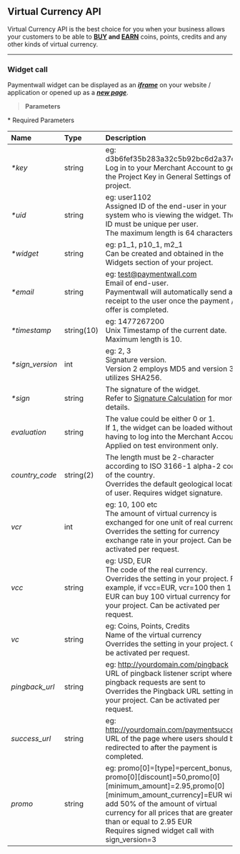 ## Virtual Currency API

Virtual Currency API is the best choice for you when your business allows your customers to be able to **[BUY](https://api.paymentwall.com/api/ps?key=d3b6fef35b283a32c5b92bc6d2a37dc3&uid=user1102&widget=p1_1&sign_version=3&email=example%40paymentwall.com&history%5Bregistration_date%5D=1477267200&sign=fad77829aff32f623fbb37a727a1f854e809efa7d5725a593af03fd4a60b49b6) and [EARN](https://api.paymentwall.com/api/?key=d3b6fef35b283a32c5b92bc6d2a37dc3&uid=user1102&widget=w6_1&sign_version=3&email=example%40paymentwall.com&history%5Bregistration_date%5D=1477267200&sign=1c0784ed6afdb90318c1c7dcc0b765b81413edc8f407b3034754d3d16c9dd810)** coins, points, credits and any other kinds of virtual currency.

---

### Widget call

Paymentwall widget can be displayed as an __*[iframe](https://paymentwall-php-jeokim.c9users.io/iframe.php)*__ on your website / application or opened up as a __*[new page](https://paymentwall-php-jeokim.c9users.io/vc.html)*__.

>**Parameters**

<p>* Required Parameters</p>

| Name   | Type |Description |
| :------| :---- |:-----------|
|<i>*key</i> |string|eg: d3b6fef35b283a32c5b92bc6d2a37dc3 <br> Log in to your Merchant Account to get the Project Key in General Settings of the project.|
|<i>*uid</i> |string|eg: user1102 <br> Assigned ID of the end-user in your system who is viewing the widget. The ID must be unique per user. <br>The maximum length is 64 characters.|
|<i>*widget</i> |string|eg: p1_1, p10_1, m2_1 <br> Can be created and obtained in the Widgets section of your project.|
|<i>*email</i> |string|eg: test@paymentwall.com <br>Email of end-user.<br>Paymentwall will automatically send a receipt to the user once the payment / offer is completed.|
|<i>*timestamp</i> |string(10)|eg: 1477267200 <br> Unix Timestamp of the current date.<br>Maximum length is 10.|
|<i>*sign_version</i> |int|eg: 2, 3 <br> Signature version.<br>Version 2 employs MD5 and version 3 utilizes SHA256.|
|<i>*sign</i> |string|The signature of the widget.<br>Refer to [Signature Calculation](1) for more details.|
|<i>evaluation</i> |string|The value could be either 0 or 1.<br>If 1, the widget can be loaded without having to log into the Merchant Account. Applied on test environment only.|
|<i>country_code</i> |string(2)|The length must be 2-character according to ISO 3166-1 alpha-2 code of the country.<br>Overrides the default geological location of user. Requires widget signature.|
|<i>vcr</i> |int|eg: 10, 100 etc <br>The amount of virtual currency is exchanged for one unit of real currency.<br>Overrides the setting for currency exchange rate in your project. Can be activated per request.|
|<i>vcc</i> |string|eg: USD, EUR <br>The code of the real currency.<br>Overrides the setting in your project. For example, if vcc=EUR, vcr=100 then 1 EUR can buy 100 virtual currency for your project. Can be activated per request.|
|<i>vc</i> |string|eg: Coins, Points, Credits <br>Name of the virtual currency<br>Overrides the setting in your project. Can be activated per request.|
|<i>pingback_url</i> |string|eg: http://yourdomain.com/pingback <br>URL of pingback listener script where pingback requests are sent to<br>Overrides the Pingback URL setting in your project. Can be activated per request.|
|<i>success_url</i> |string|eg: http://yourdomain.com/paymentsuccess <br>URL of the page where users should be redirected to after the payment is completed.|
|<i>promo</i> |string|eg: promo[0]=[type]=percent_bonus, promo[0][discount]=50,promo[0][minimum_amount]=2.95,promo[0][minimum_amount_currency]=EUR will add 50% of the amount of virtual currency for all prices that are greater than or equal to 2.95 EUR<br>Requires signed widget call with sign_version=3|
